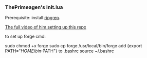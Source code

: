 ### ThePrimeagen's init.lua
Prerequisite: install [ripgrep](https://github.com/BurntSushi/ripgrep).

[The full video of him setting up this repo](https://www.youtube.com/watch?v=w7i4amO_zaE)

to set up forge cmd:

sudo chmod +x forge
sudo cp forge /usr/local/bin/forge
add {export PATH="$HOME/bin:$PATH"} to .bashrc
source ~/.bashrc
